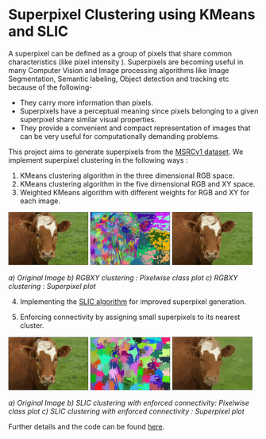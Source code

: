
# Superpixel Clustering using KMeans and SLIC

A superpixel can be defined as a group of pixels that share common characteristics (like pixel intensity ). Superpixels are becoming useful in many Computer Vision and Image processing algorithms like Image Segmentation, Semantic labeling, Object detection and tracking etc because of the following-

-   They carry more information than pixels.
-   Superpixels have a perceptual meaning since pixels belonging to a given superpixel share similar visual properties.
-   They provide a convenient and compact representation of images that can be very useful for computationally demanding problems.

This project aims to generate superpixels from the [MSRCv1 dataset](http://download.microsoft.com/download/A/1/1/A116CD80-5B79-407E-B5CE-3D5C6ED8B0D5/msrc_objcategimagedatabase_v1.zip).
We implement superpixel clustering in the following ways : 

 1. KMeans clustering algorithm in the three dimensional RGB space.
 2. KMeans clustering algorithm in the five dimensional RGB and XY space.
 3. Weighted KMeans algorithm with different weights for RGB and XY for each image.

<p float="left">
  <img src="assets/org.png" width="32%" />
  <img src="assets/rgbxy.png" width="32%" /> 
  <img src="assets/rgbxy_sp.png" width="32%" />
  <p float="centre">
  <em> a) Original Image b) RGBXY clustering : Pixelwise class plot c) RGBXY clustering : Superpixel plot</em>
   </p>
</p>
 

 4. Implementing the [SLIC algorithm](https://www.iro.umontreal.ca/~mignotte/IFT6150/Articles/SLIC_Superpixels.pdf) for improved superpixel generation.
 
 5. Enforcing connectivity by assigning small superpixels to its nearest cluster.
 <p float="left">
  <img src="assets/org.png" width="32%" />
  <img src="assets/slic.png" width="32%" /> 
  <img src="assets/slic_sp.png" width="32%" />
  <p float="centre">
  <em> a) Original Image b) SLIC clustering with enforced connectivity: Pixelwise class plot c) SLIC clustering with enforced connectivity : Superpixel plot</em>
   </p>
</p>

 Further details and the code can be found [here](https://github.com/llDev-Rootll/kmeans-slic-superpixel_clustering/blob/master/KMeans_SLIC.pdf).
